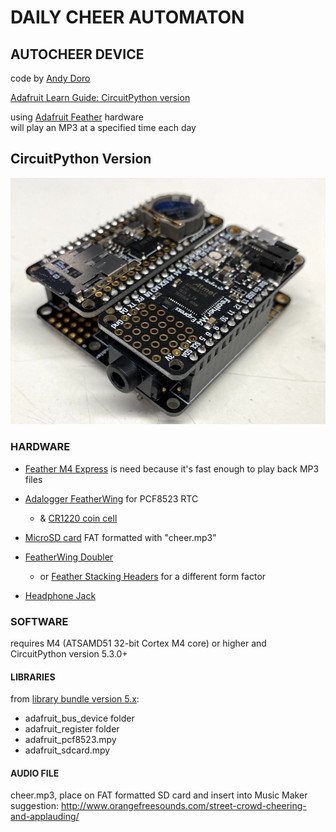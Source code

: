 # DAILY CHEER AUTOMATON 
## AUTOCHEER DEVICE

code by [Andy Doro](https://andydoro.com/)

[Adafruit Learn Guide: CircuitPython version](https://learn.adafruit.com/daily-cheer-automaton/circuitpython-version)

using [Adafruit Feather](https://www.adafruit.com/feather) hardware\
will play an MP3 at a specified time each day


## CircuitPython Version

![Autocheer CircuitPython](https://github.com/andydoro/autocheer/blob/master/CircuitPython/assets/autocheer_circpy.jpg "Autocheer CircuitPython, photo by Dano Wall")


### HARDWARE

* [Feather M4 Express](https://www.adafruit.com/product/3857) is need because it's fast enough to play back MP3 files

* [Adalogger FeatherWing](https://www.adafruit.com/product/2922) for PCF8523 RTC
  * & [CR1220 coin cell](https://www.adafruit.com/product/380)

* [MicroSD card](https://www.adafruit.com/product/1294) FAT formatted with "cheer.mp3"

* [FeatherWing Doubler](https://www.adafruit.com/product/2890) 
  * or [Feather Stacking Headers](https://www.adafruit.com/product/2830) for a different form factor 

* [Headphone Jack](https://www.adafruit.com/product/1699)


### SOFTWARE

requires M4 (ATSAMD51 32-bit Cortex M4 core) or higher and\
CircuitPython version 5.3.0+

#### LIBRARIES

from [library bundle version 5.x](https://circuitpython.org/libraries):

* adafruit_bus_device folder
* adafruit_register folder
* adafruit_pcf8523.mpy
* adafruit_sdcard.mpy

#### AUDIO FILE

cheer.mp3, place on FAT formatted SD card and insert into Music Maker\
suggestion: http://www.orangefreesounds.com/street-crowd-cheering-and-applauding/
